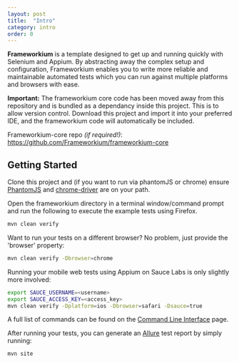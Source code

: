 ```yaml
---
layout: post
title:  "Intro"
category: intro
order: 0
---
```


**Frameworkium** is a template designed to get up and running quickly with Selenium and Appium. By abstracting away the complex setup and configuration, Frameworkium enables you to write more reliable and maintainable automated tests which you can run against multiple platforms and browsers with ease.

**Important:** The frameworkium core code has been moved away from this repository and is bundled as a dependancy inside this project. This is to allow version control. Download this project and import it into your preferred IDE, and the frameworkium code will automatically be included.

Frameworkium-core repo _(if required!)_: https://github.com/Frameworkium/frameworkium-core

## Getting Started

Clone this project and (if you want to run via phantomJS or chrome) ensure [PhantomJS](http://phantomjs.org) and [chrome-driver](https://sites.google.com/a/chromium.org/chromedriver/) are on your path.

Open the frameworkium directory in a terminal window/command prompt and run the following to execute the example tests using Firefox.

```bash
mvn clean verify
```

Want to run your tests on a different browser? No problem, just provide the 'browser' property:

```bash
mvn clean verify -Dbrowser=chrome
```

Running your mobile web tests using Appium on Sauce Labs is only slightly more involved:

```bash
export SAUCE_USERNAME=<username>
export SAUCE_ACCESS_KEY=<access_key>
mvn clean verify -Dplatform=ios -Dbrowser=safari -Dsauce=true
```

A full list of commands can be found on the [Command Line Interface](https://github.com/Frameworkium/frameworkium/wiki/Command-Line-Interface) page.

After running your tests, you can generate an [Allure](http://allure.qatools.ru) test report by simply running:

```bash
mvn site
```